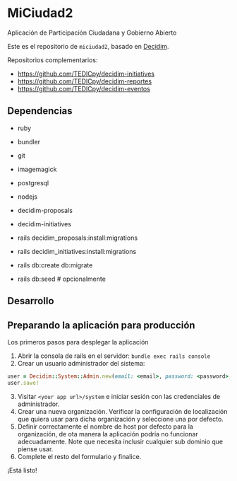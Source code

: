 # MiCiudad2

Aplicación de Participación Ciudadana y Gobierno Abierto

Este es el repositorio de `miciudad2`, basado en [Decidim](https://github.com/decidim/decidim).

Repositorios complementarios:

* https://github.com/TEDICpy/decidim-initiatives
* https://github.com/TEDICpy/decidim-reportes
* https://github.com/TEDICpy/decidim-eventos

## Dependencias

* ruby
* bundler
* git
* imagemagick
* postgresql 
* nodejs

* decidim-proposals
* decidim-initiatives

* rails decidim_proposals:install:migrations
* rails decidim_initiatives:install:migrations
* rails db:create db:migrate
* rails db:seed # opcionalmente

## Desarrollo


## Preparando la aplicación para producción

Los primeros pasos para desplegar la aplicación

1. Abrir la consola de rails en el servidor: `bundle exec rails console`
2. Crear un usuario administrador del sistema:
```ruby
user = Decidim::System::Admin.new(email: <email>, password: <password>, password_confirmation: <password>)
user.save!
```
3. Visitar `<your app url>/system` e iniciar sesión con las credenciales de administrador.
4. Crear una nueva organización. Verificar la configuración de localización que quiera usar para dicha organización y seleccione una por defecto.
5. Definir correctamente el nombre de host por defecto para la organización, de ota manera la aplicación podría no funcionar adecuadamente. Note que necesita inclusir cualquier sub dominio que piense usar. 
6. Complete el resto del formulario y finalice.

¡Está listo!

